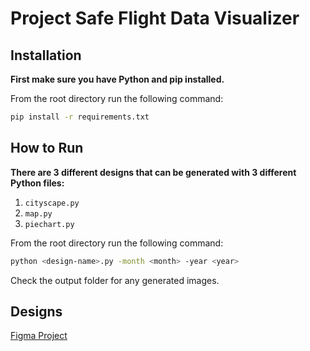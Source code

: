 # Project Safe Flight Data Visualizer

## Installation

**First make sure you have Python and pip installed.**

From the root directory run the following command:

```bash
pip install -r requirements.txt
```

## How to Run

**There are 3 different designs that can be generated with 3 different Python files:**

1. `cityscape.py`
2. `map.py`
3. `piechart.py`

From the root directory run the following command:

```bash
python <design-name>.py -month <month> -year <year>
```

Check the output folder for any generated images.

## Designs

[Figma Project](https://www.figma.com/file/4kQBAN6EQVKmy4a3OscIDK/Project-Safe-Flight-Designs?type=design&node-id=0%3A1&mode=design&t=HG4kfTrXIorJMlSS-1)
